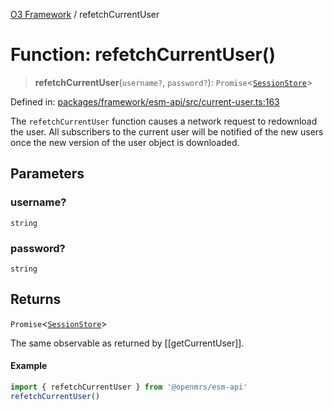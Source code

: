 [O3 Framework](../API.md) / refetchCurrentUser

# Function: refetchCurrentUser()

> **refetchCurrentUser**(`username?`, `password?`): `Promise`\<[`SessionStore`](../type-aliases/SessionStore.md)\>

Defined in: [packages/framework/esm-api/src/current-user.ts:163](https://github.com/openmrs/openmrs-esm-core/blob/main/packages/framework/esm-api/src/current-user.ts#L163)

The `refetchCurrentUser` function causes a network request to redownload
the user. All subscribers to the current user will be notified of the
new users once the new version of the user object is downloaded.

## Parameters

### username?

`string`

### password?

`string`

## Returns

`Promise`\<[`SessionStore`](../type-aliases/SessionStore.md)\>

The same observable as returned by [[getCurrentUser]].

#### Example
```js
import { refetchCurrentUser } from '@openmrs/esm-api'
refetchCurrentUser()
```
